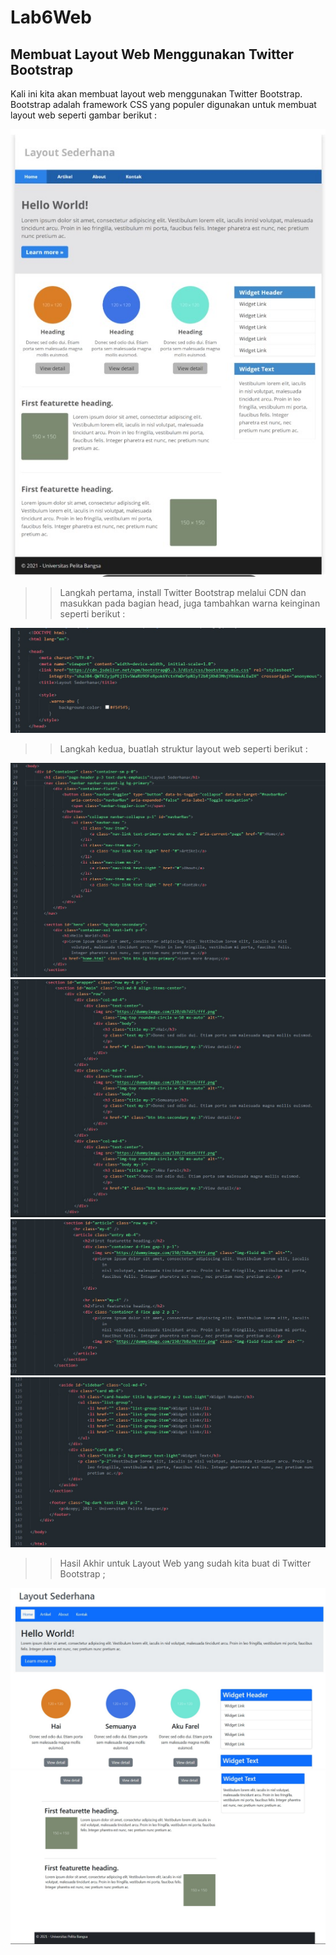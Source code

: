 # Lab6Web

## Membuat Layout Web Menggunakan Twitter Bootstrap
Kali ini kita akan membuat layout web menggunakan Twitter Bootstrap. Bootstrap adalah framework CSS yang populer digunakan untuk membuat layout web seperti gambar berikut :

![0](/screenshots/1.jpg)

>> Langkah pertama, install Twitter Bootstrap melalui CDN dan masukkan pada bagian head, juga tambahkan warna keinginan seperti berikut :

![1](/screenshots/4.jpg)

>> Langkah kedua, buatlah struktur layout web seperti berikut :

![2](/screenshots/5.jpg)
![3](/screenshots/7.jpg)
![4](/screenshots/8.jpg)
![4](/screenshots/6.jpg)

>> Hasil Akhir untuk Layout Web yang sudah kita buat di Twitter Bootstrap ;

![5](/screenshots/2.jpg)
![6](/screenshots/3.jpg)